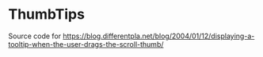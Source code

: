 # ThumbTips

Source code for https://blog.differentpla.net/blog/2004/01/12/displaying-a-tooltip-when-the-user-drags-the-scroll-thumb/
